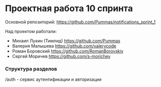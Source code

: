 # Проектная работа 10 спринта
Основной репозиторий: https://github.com/Pummas/notifications_sprint_1

Над проектом работали:  
* Михаил Лукин (Тимлид) https://github.com/Pummas
* Валерия Малышева https://github.com/valerycode
* Роман Боровский https://github.com/RomanBorovskiy
* Сергей Моричев https://github.com/s-morichev

### Структура разделов
/auth - сервис аутентификации и авторизации

